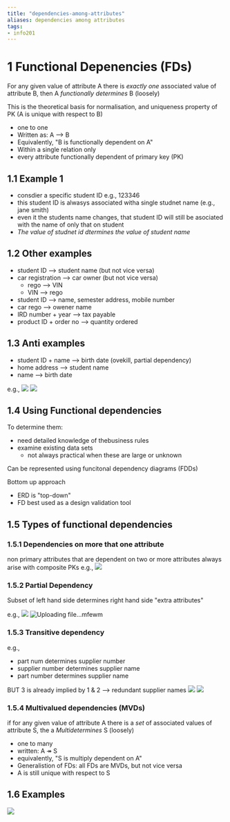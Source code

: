 ```yaml
---
title: "dependencies-among-attributes"
aliases: dependencies among attributes
tags: 
- info201
---
```


# 1 Functional Depenencies (FDs)
For any given value of attribute A there is _exactly one_ associated value of attribute B, then A _functionally determines_ B (loosely)

This is the theoretical basis for normalisation, and uniqueness property of PK (A is unique with respect to B)

- one to one
- Written as: A --> B
- Equivalently, "B is functionally dependent on A"
- Within a single relation only
- every attribute functionally dependent of primary key (PK)
 
## 1.1 Example 1
- consdier a specific student ID e.g., 123346
- this student ID is alwasys associated witha single studnet name (e.g., jane smith)
- even it the students name changes, that student ID will still be asociated with the name of only that on student
- _The value of studnet id dtermines the value of student name_

## 1.2 Other examples
- student ID --> student name (but not vice versa)
- car registration --> car owner (but not vice versa)
	- rego --> VIN
	- VIN --> rego
- student ID --> name, semester address, mobile number
- car rego --> owener name
- IRD number + year --> tax payable 
- product ID + order no --> quantity ordered

## 1.3 Anti examples
- student ID  + name --> birth date (ovekill, partial dependency)
- home address --> student name
- name --> birth date

e.g.,
![](https://i.imgur.com/J0FzURg.png)
![](https://i.imgur.com/EMSOMmC.png)


## 1.4 Using Functional dependencies
To determine them:
- need detailed knowledge of thebusiness rules
- examine existing data sets
	- not always practical when these are large or unknown

Can be represented using funcitonal dependency diagrams (FDDs)

Bottom up approach
- ERD is "top-down"
- FD best used as a design validation tool

## 1.5 Types of functional dependencies
### 1.5.1 Dependencies on more that one attribute
non primary attributes that are dependent on two or more attributes
always arise with composite PKs
e.g., 
![](https://i.imgur.com/d4fUeRD.png)

### 1.5.2 Partial Dependency
Subset of left hand side determines right hand side
"extra attributes"

e.g.,
![](https://i.imgur.com/clpV0eU.png)
![Uploading file...mfewm]()

### 1.5.3 Transitive dependency

e.g., 
- part num determines supplier number
- supplier number determines supplier name
- part number determines supplier name

BUT 3 is already implied by 1 & 2 --> redundant supplier names
![](https://i.imgur.com/VZbxVff.png)
![](https://i.imgur.com/df0D7Lc.png)

### 1.5.4 Multivalued dependencies (MVDs)
if for any given value of attribute A there is a _set_ of associated values of attribute S, the a _Multidetermines_ S (loosely)

- one to many
- written: A ↠ S
- equivalently, "S is multiply dependent on A"
- Generalistion of FDs: all FDs are MVDs, but not vice versa
- A is still unique with respect to S

## 1.6 Examples
![](https://i.imgur.com/938t9Kd.png)